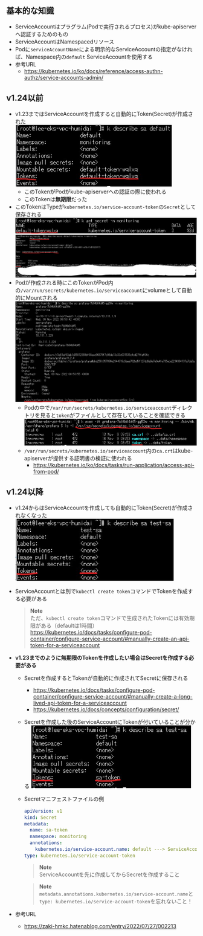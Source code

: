 ## 基本的な知識
- ServiceAccountはプラグラム(Podで実行されるプロセス)がkube-apiserverへ認証するためのもの
- ServiceAccountはNamespacedリソース
- Podに`serviceAccountName`による明示的なServiceAccountの指定がなければ、Namespace内の`default` ServiceAccountを使用する
- 参考URL
  - https://kubernetes.io/ko/docs/reference/access-authn-authz/service-accounts-admin/

## v1.24以前
- v1.23まではServiceAccountを作成すると自動的にToken(Secret)が作成された  
  ![ServiceAccount_Token](https://github.com/nutslove/Knowledges/blob/main/Kubernetes/image/ServiceAccout_Token.jpg)
  - このTokenがPodがkube-apiserverへの認証の際に使われる
  - このTokenは**無期限**だった
- このTokenはTypeが`kubernetes.io/service-account-token`の`Secret`として保存される  
  ![Secret](https://github.com/nutslove/Knowledges/blob/main/Kubernetes/image/Secret.jpg)  
  ![Secret2](https://github.com/nutslove/Knowledges/blob/main/Kubernetes/image/Secret2.jpg)
- Podが作成される時にこのTokenがPod内の`/var/run/secrets/kubernetes.io/serviceaccount`にvolumeとして自動的にMountされる  
  ![Secret_Mount](https://github.com/nutslove/Knowledges/blob/main/Kubernetes/image/Secret_Mount.jpg)  
  - Podの中で`/var/run/secrets/kubernetes.io/serviceaccount`ディレクトリを見ると`token`がファイルとして存在していることを確認できる  
      ![Token_insidepod](https://github.com/nutslove/Knowledges/blob/main/Kubernetes/image/Token_InsidePod.jpg)  
  - `/var/run/secrets/kubernetes.io/serviceaccount`内の`ca.crt`はkube-apiserverが提供する証明書の検証に使われる
    - https://kubernetes.io/ko/docs/tasks/run-application/access-api-from-pod/

## v1.24以降
- v1.24からはServiceAccountを作成しても自動的にToken(Secret)が作成されなくなった
  ![v1.24_ServiceAccount](https://github.com/nutslove/Knowledges/blob/main/Kubernetes/image/v1.24_ServiceAccount.jpg) 
- ServiceAccountとは別で`kubectl create token`コマンドでTokenを作成する必要がある
  > **Note**  
  > ただ、`kubectl create token`コマンドで生成されたTokenには有効期限がある（defaultは1時間）  
  > https://kubernetes.io/docs/tasks/configure-pod-container/configure-service-account/#manually-create-an-api-token-for-a-serviceaccount
- **v1.23までのように無期限のTokenを作成したい場合はSecretを作成する必要がある**
  - Secretを作成するとTokenが自動的に作成されてSecretに保存される
    - https://kubernetes.io/docs/tasks/configure-pod-container/configure-service-account/#manually-create-a-long-lived-api-token-for-a-serviceaccount
    - https://kubernetes.io/docs/concepts/configuration/secret/
  - Secretを作成した後のServiceAccountにTokenが付いていることが分かる
    ![v1.24_ServiceAccount_After_Secret](https://github.com/nutslove/Knowledges/blob/main/Kubernetes/image/v1.24_ServiceAccount_After_Secret.jpg) 
  - Secretマニフェストファイルの例
    ~~~yaml
    apiVersion: v1
    kind: Secret
    metadata:
      name: sa-token
      namespace: monitoring
      annotations:
        kubernetes.io/service-account.name: default ---> ServiceAccount名に合せる
    type: kubernetes.io/service-account-token
    ~~~
    > **Note**  
    > ServiceAccountを先に作成してからSecretを作成すること

    > **Note**  
    > `metadata.annotations.kubernetes.io/service-account.name`と  
    > `type: kubernetes.io/service-account-token`を忘れないこと！

- 参考URL
  - https://zaki-hmkc.hatenablog.com/entry/2022/07/27/002213
